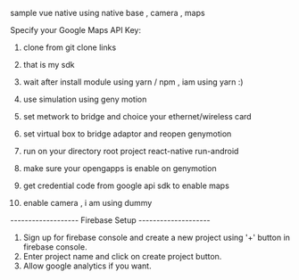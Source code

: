 sample vue native using native base , camera , maps

Specify your Google Maps API Key:

<application>
    <!-- You will only need to add this meta-data tag, but make sure it's a child of application -->
    <meta-data
      android:name="com.google.android.geo.API_KEY"
      android:value="Your Google maps API Key Here"/>
</application>

1. clone from git clone links

2. that is my sdk
3. wait after install module using yarn / npm , iam using yarn :)
4. use simulation using geny motion
5. set metwork to bridge and choice your ethernet/wireless card 
6. set virtual box to bridge adaptor and reopen genymotion
7. run on your directory root project react-native run-android
8. make sure your opengapps is enable on genymotion
9. get credential code from google api sdk to enable maps
10. enable camera , i am using dummy

------------------- Firebase Setup --------------------

1. Sign up for firebase console and create a new project using '+' button in firebase console.
2. Enter project name and click on create project button.
3. Allow google analytics if you want.

